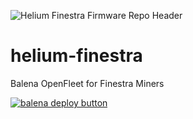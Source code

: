 ![Helium Finestra Firmware Repo Header](https://cdn.shopify.com/s/files/1/0071/2281/3001/files/Nebra-Firmware-Github-Header-Finestra_2x_23456a35-6ea5-4422-9a5c-9784fa7ad788.png?v=1672853376)

# helium-finestra
Balena OpenFleet for Finestra Miners

[![balena deploy button](https://www.balena.io/deploy.svg)](https://dashboard.balena-cloud.com/deploy?repoUrl=https://github.com/NebraLtd/helium-finestra)
